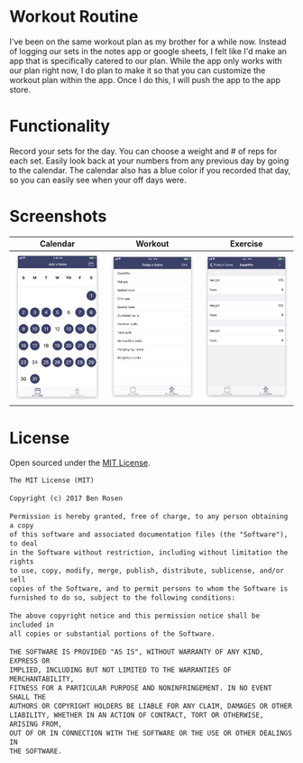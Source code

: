 # Workout Routine

I've been on the same workout plan as my brother for a while now. Instead of logging our sets in the notes app or google sheets, I felt like I'd make an app that is specifically catered to our plan. While the app only works with our plan right now, I do plan to make it so that you can customize the workout plan within the app. Once I do this, I will push the app to the app store.

# Functionality

Record your sets for the day. You can choose a weight and # of reps for each set. Easily look back at your numbers from any previous day by going to the calendar. The calendar also has a blue color if you recorded that day, so you can easily see when your off days were.

# Screenshots
|  Calendar                                                                                  	| Workout                                                                                       	| Exercise |
|--------------------------------------------------------------------------------------------	|---------------------------------------------------------------------------------------------	| ---------------------------------------------------------------------------------------------	| 
| ![](https://raw.githubusercontent.com/benrosen78/workoutapp/master/Screenshots/calendar.png) | ![](https://raw.githubusercontent.com/benrosen78/workoutapp/master/Screenshots/workout.png) | ![](https://raw.githubusercontent.com/benrosen78/workoutapp/master/Screenshots/exercise.png) |


# License
Open sourced under the [MIT License](https://github.com/benrosen78/workoutapp/blob/master/LICENSE).

    The MIT License (MIT)

    Copyright (c) 2017 Ben Rosen

    Permission is hereby granted, free of charge, to any person obtaining a copy
    of this software and associated documentation files (the "Software"), to deal
    in the Software without restriction, including without limitation the rights
    to use, copy, modify, merge, publish, distribute, sublicense, and/or sell
    copies of the Software, and to permit persons to whom the Software is
    furnished to do so, subject to the following conditions:

    The above copyright notice and this permission notice shall be included in
    all copies or substantial portions of the Software.

    THE SOFTWARE IS PROVIDED "AS IS", WITHOUT WARRANTY OF ANY KIND, EXPRESS OR
    IMPLIED, INCLUDING BUT NOT LIMITED TO THE WARRANTIES OF MERCHANTABILITY,
    FITNESS FOR A PARTICULAR PURPOSE AND NONINFRINGEMENT. IN NO EVENT SHALL THE
    AUTHORS OR COPYRIGHT HOLDERS BE LIABLE FOR ANY CLAIM, DAMAGES OR OTHER
    LIABILITY, WHETHER IN AN ACTION OF CONTRACT, TORT OR OTHERWISE, ARISING FROM,
    OUT OF OR IN CONNECTION WITH THE SOFTWARE OR THE USE OR OTHER DEALINGS IN
    THE SOFTWARE.
